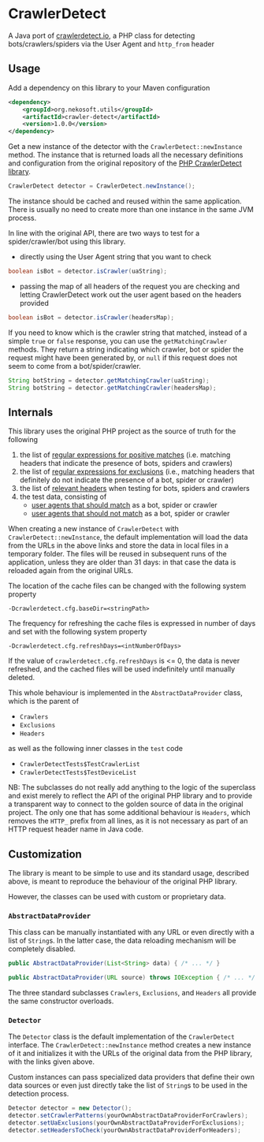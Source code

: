 # CrawlerDetect

A Java port of [crawlerdetect.io](https://github.com/JayBizzle/Crawler-Detect), a PHP class for detecting bots/crawlers/spiders via the User Agent and `http_from` header

## Usage

Add a dependency on this library to your Maven configuration

```xml
<dependency>
    <groupId>org.nekosoft.utils</groupId>
    <artifactId>crawler-detect</artifactId>
    <version>1.0.0</version>
</dependency>
```

Get a new instance of the detector with the `CrawlerDetect::newInstance` method. The instance that is returned
loads all the necessary definitions and configuration from the original repository of the
[PHP CrawlerDetect library](https://github.com/JayBizzle/Crawler-Detect).

```java
CrawlerDetect detector = CrawlerDetect.newInstance();
```

The instance should be cached and reused within the same application. There is usually no need to create more than 
one instance in the same JVM process.

In line with the original API, there are two ways to test for a spider/crawler/bot using this library.

- directly using the User Agent string that you want to check

```java
boolean isBot = detector.isCrawler(uaString);
```

- passing the map of all headers of the request you are checking and letting CrawlerDetect work out the user agent based
on the headers provided

```java
boolean isBot = detector.isCrawler(headersMap);
```

If you need to know which is the crawler string that matched, instead of a simple `true` or `false` response, you can
use the `getMatchingCrawler` methods. They return a string indicating which crawler, bot or spider the request might 
have been generated by, or `null` if this request does not seem to come from a bot/spider/crawler.

```java
String botString = detector.getMatchingCrawler(uaString);
String botString = detector.getMatchingCrawler(headersMap);
```

## Internals

This library uses the original PHP project as the source of truth for the following

1. the list of 
[regular expressions for positive matches](https://github.com/JayBizzle/Crawler-Detect/blob/master/raw/Crawlers.txt)
(i.e. matching headers that indicate the presence of bots, spiders and crawlers)
2. the list of 
[regular expressions for exclusions](https://github.com/JayBizzle/Crawler-Detect/blob/master/raw/Exclusions.txt)
(i.e., matching headers that definitely do not indicate the presence of a bot, spider or crawler)
3. the list of 
[relevant headers](https://github.com/JayBizzle/Crawler-Detect/blob/master/raw/Headers.txt) 
when testing for bots, spiders and crawlers
4. the test data, consisting of
   - [user agents that should match](https://github.com/JayBizzle/Crawler-Detect/blob/master/tests/crawlers.txt) 
   as a bot, spider or crawler
   - [user agents that should not match](https://github.com/JayBizzle/Crawler-Detect/blob/master/tests/devices.txt)
   as a bot, spider or crawler

When creating a new instance of `CrawlerDetect` with `CrawlerDetect::newInstance`, the default implementation will load
the data from the URLs in the above links and store the data in local files in a temporary folder. The files will be 
reused in subsequent runs of the application, unless they are older than 31 days: in that case the data is reloaded 
again from the original URLs.

The location of the cache files can be changed with the following system property

```
-Dcrawlerdetect.cfg.baseDir=<stringPath>
```

The frequency for refreshing the cache files is expressed in number of days and set with the following system property

```
-Dcrawlerdetect.cfg.refreshDays=<intNumberOfDays>
```

If the value of `crawlerdetect.cfg.refreshDays` is <= 0, the data is never refreshed, and the cached files will be used
indefinitely until manually deleted.

This whole behaviour is implemented in the `AbstractDataProvider` class, which is the parent of

- `Crawlers`
- `Exclusions`
- `Headers`

as well as the following inner classes in the `test` code

- `CrawlerDetectTests$TestCrawlerList`
- `CrawlerDetectTests$TestDeviceList`

NB: The subclasses do not really add anything to the logic of the superclass and exist merely to reflect the API of the
original PHP library and to provide a transparent way to connect to the golden source of data in the original project.
The only one that has some additional behaviour is `Headers`, which removes the `HTTP_` prefix from all lines, as it is
not necessary as part of an HTTP request header name in Java code.

## Customization

The library is meant to be simple to use and its standard usage, described above, is meant to reproduce the behaviour of
the original PHP library.

However, the classes can be used with custom or proprietary data.

### `AbstractDataProvider`

This class can be manually instantiated with any URL or even directly with a list of `String`s. In the latter case, the
data reloading mechanism will be completely disabled.

```java
public AbstractDataProvider(List<String> data) { /* ... */ }

public AbstractDataProvider(URL source) throws IOException { /* ... */ }
```

The three standard subclasses `Crawlers`, `Exclusions`, and `Headers` all provide the same constructor overloads.

### `Detector`

The `Detector` class is the default implementation of the `CrawlerDetect` interface. The `CrawlerDetect::newInstance`
method creates a new instance of it and initializes it with the URLs of the original data from the PHP library, with the 
links given above.

Custom instances can pass specialized data providers that define their own data sources or even just directly take the 
list of `String`s to be used in the detection process.

```java
Detector detector = new Detector();
detector.setCrawlerPatterns(yourOwnAbstractDataProviderForCrawlers);
detector.setUaExclusions(yourOwnAbstractDataProviderForExclusions);
detector.setHeadersToCheck(yourOwnAbstractDataProviderForHeaders);
```
